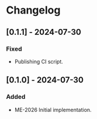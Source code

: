# Changelog

## [0.1.1] - 2024-07-30

### Fixed

- Publishing CI script.

## [0.1.0] - 2024-07-30

### Added

- ME-2026 Initial implementation.
